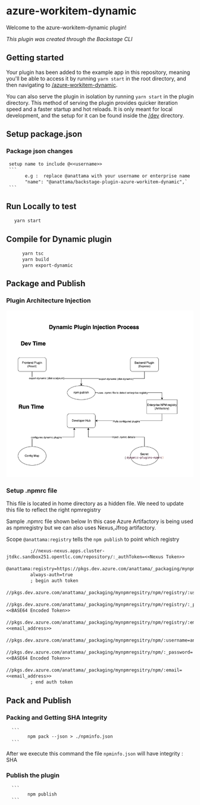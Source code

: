 # azure-workitem-dynamic

Welcome to the azure-workitem-dynamic plugin!

_This plugin was created through the Backstage CLI_

## Getting started

Your plugin has been added to the example app in this repository, meaning you'll be able to access it by running `yarn start` in the root directory, and then navigating to [/azure-workitem-dynamic](http://localhost:3000/azure-workitem-dynamic).

You can also serve the plugin in isolation by running `yarn start` in the plugin directory.
This method of serving the plugin provides quicker iteration speed and a faster startup and hot reloads.
It is only meant for local development, and the setup for it can be found inside the [/dev](./dev) directory.

## Setup package.json

   ### Package json changes 
     setup name to include @<<username>> 
     ```  
           e.g :  replace @anattama with your username or enterprise name
           "name": "@anattama/backstage-plugin-azure-workitem-dynamic",`
     ```      
## Run Locally to test

```
   yarn start
```   

## Compile for Dynamic plugin
```
      yarn tsc
      yarn build
      yarn export-dynamic
```


## Package and Publish 
  
### Plugin Architecture Injection
      
![Architecture Diagram](/docs/dynamic-plugin-injection.png)


### Setup .npmrc file
   This file is located in home directory as a hidden file. We need to update this file to reflect the right npmregistry

   Sample .npmrc file shown below In this case Azure Artifactory is being used as npmregistry but we can also uses Nexus,Jfrog artifactory.

   Scope `@anattama:registry` tells the `npm publish` to point which registry

   ```
            ;//nexus-nexus.apps.cluster-jtdkc.sandbox251.opentlc.com/repository/:_authToken=<<Nexus Token>>
            @anattama:registry=https://pkgs.dev.azure.com/anattama/_packaging/mynpmregsitry/npm/registry/
            always-auth=true
            ; begin auth token
            //pkgs.dev.azure.com/anattama/_packaging/mynpmregsitry/npm/registry/:username=anattama
            //pkgs.dev.azure.com/anattama/_packaging/mynpmregsitry/npm/registry/:_password=<<BASE64 Encoded Token>>
            //pkgs.dev.azure.com/anattama/_packaging/mynpmregsitry/npm/registry/:email=<<email_address>>
            //pkgs.dev.azure.com/anattama/_packaging/mynpmregsitry/npm/:username=anattama
            //pkgs.dev.azure.com/anattama/_packaging/mynpmregsitry/npm/:_password=<<BASE64 Encoded Token>>
            //pkgs.dev.azure.com/anattama/_packaging/mynpmregsitry/npm/:email=<<email_address>>
            ; end auth token
   ```

## Pack and Publish

### Packing and  Getting SHA Integrity

      ```
            npm pack --json > ./npminfo.json 
      ``` 
After we execute this command the file `npminfo.json` will have integrity : SHA         

### Publish the plugin

      ```
            npm publish
      ```
